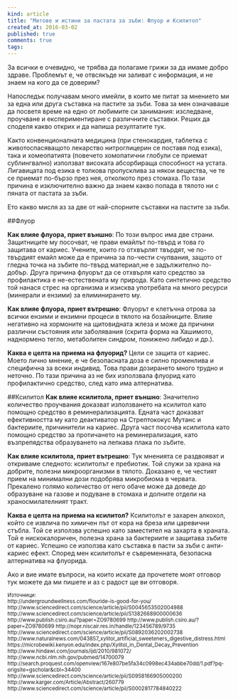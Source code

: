 ```yaml
---
kind: article
title: "Митове и истини за пастата за зъби: Флуор и Ксилитол"
created_at: 2016-03-02
published: true
comments: true
tags:
--- 
```


За всички е очевидно, че трябва да полагаме грижи за да имаме добро здраве. Проблемът е, че отвсякъде ни заливат с информация, и не знаем на кого да се доверим?<br />

Напоследък получавам много имейли, в които ме питат за мнението ми за една или друга съставка на пастите за зъби. Това за мен означаваше да посветя време на едно от любимите си занимания: изследване, проучване и експериментиране с различните съставки. Реших да споделя какво открих и да напиша резултатите тук.<br />

Както конвенционалната медицина (при стенокардия, таблетка с животоспасяващото лекарство нитроглицерин се поставя под езика), така и хомеопатията (повечето хомопатични глобули се приемат сублингвално) използват високата абсорбираща способност на устата. Лигавицата под езика е толкова пропусклива за някои вещества, че те се приемат по-бързо през нея, отколкото през стомаха.  По тази причина е изключително важно да знаем какво попада в тялото ни с пяната от пастата за зъби.

Ето какво мисля аз за две от най-спорните съставки на пастите за зъби.<br />

<!-- more -->

##Флуор

**Как влияе флуора, приет външно**: По този въпрос има две страни. Защитниците му посочват, че прави емайлът по-твърд и това го защитава от кариес. Учените, които го отхвърлят твърдят, че по-твърдият емайл може да е причина за по-чести счупвания, защото от гледна точка на зъбите по-твърд материал,не е задължително по-добър. Друга причина флуорът да се отхвърля като средство за профилактика е не-естествената му природа. Като синтетично средство той нанася стрес на организма и изисква употребата на много ресурси (минерали и ензими) за елиминирането му. 

**Как влияе флуора, приет вътрешно**: Флуорът е клетъчна отрова за всички ензими и ензимни процеси в тялото на бозайниците. Влияе негативно на хормоните на щитовидната жлеза и може да причини различни състояния или заболявания (скрита форма на Хашимото, наднормено тегло, метаболитен синдром, понижено либидо и др.).

**Каква е целта на приема на флуорид?** Цели се защита от кариес. Моето лично мнение, е че безопасната доза е силно променлива и специфична за всеки индивид. Това прави дозирането много трудно и неточно. По тази причина аз не бих използвала флуорид като профилактично средство, след като има алтернатива.

##Ксилитол
**Как влияе ксилитола, приет външно**: Значително количество проучвания доказват използването на ксилитол като помощно средство в реминерализацията. Едната част доказват ефективността му като деактиватор на Стрептококус Мутанс и бактериите, причинители на кариес. Друга част посочва ксилитола като помощно средство за протичането на реминерализация, като възпрепядства образуването на лепкава плака по зъбите.

**Как влияе ксилитола, приет вътрешно**: Тук мненията се раздвояват и откриваме следното: ксилитолът е пребиотик. Той служи за храна на добрите, полезни микроорганизми в тялото. Доказано е, че честият прием на минимални дози подобрява микробиома в червата. Прекалено голямо количество от него обаче може да доведе до образуване на газове и подуване в стомаха и долните отдели на храносмилателният тракт. 

**Каква е целта на приема на ксилитол?** Ксилитолът е захарен алкохол, който се извлича по химичен път от кора на бреза или царевични стъбла. Той се използва успешно като заместител на захарта в храната. Той е нискокалоричен, полезна храна за бактериите и защитава зъбите от кариес. Успешно се използва като съставка в пасти за зъби с анти-кариес ефект. Според мен ксилитолът е съвременната, безопасна алтернатива на флуорида.

Ако и вие имате въпроси, на които искате да прочетете моят отговор тук можете да ми пишете и аз с радост ще ви отговоря.

<span style="font-size: smaller;">
Източници:<br />
http://undergroundwellness.com/flouride-is-good-for-you/
http://www.sciencedirect.com/science/article/pii/S0045653502004988
http://www.sciencedirect.com/science/article/pii/S1382668900000636
http://www.publish.csiro.au/?paper=ZO9780699
http://www.publish.csiro.au/?paper=ZO9780699
http://nopr.niscair.res.in/handle/123456789/9735
http://www.sciencedirect.com/science/article/pii/S0892036202002738
http://www.naturalnews.com/043857_xylitol_artificial_sweeteners_digestive_distress.html
https://microbewiki.kenyon.edu/index.php/Xylitol_in_Dental_Decay_Prevention
http://www.hindawi.com/journals/ijd/2010/981072/
http://www.ncbi.nlm.nih.gov/pubmed/14700079
http://search.proquest.com/openview/167e807be5fa34c0998ec434abbe70dd/1.pdf?pq-origsite=gscholar&cbl=34400
http://www.sciencedirect.com/science/article/pii/S0958166905000200
http://www.karger.com/Article/Abstract/260779
http://www.sciencedirect.com/science/article/pii/S0002817784840222</span>